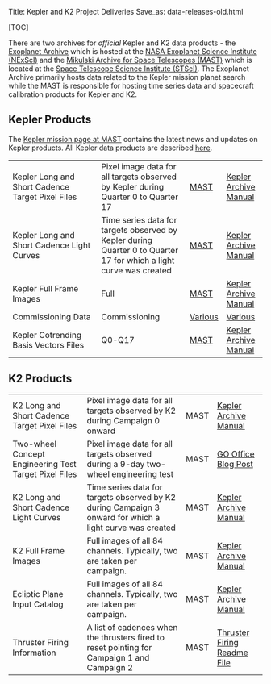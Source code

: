 Title: Kepler and K2 Project Deliveries
Save_as: data-releases-old.html

[TOC]

There are two archives for *official* Kepler and K2 data products -
the [Exoplanet Archive](http://exoplanetarchive.ipac.caltech.edu/)
which is hosted at the
[NASA Exoplanet Science Institute (NExScI)](http://nexsci.caltech.edu/)
and the [Mikulski Archive for Space Telescopes (MAST)](https://archive.stsci.edu/) which is located at the [Space Telescope Science Institute (STScI)](http://www.stsci.edu/). The Exoplanet Archive primarily hosts data related to the Kepler mission planet search while the MAST is responsible for hosting time series data and spacecraft calibration products for Kepler and K2. 

## Kepler Products

The [Kepler mission page at MAST](https://archive.stsci.edu/kepler/) contains the latest news and updates
on Kepler products. All Kepler data products are described
[here](https://archive.stsci.edu/kepler/data_products.html).

<table class="table table-striped table-hover" style="max-width:40em;">
  <tr>
    <td style="width: 10em">Kepler Long and Short Cadence Target Pixel Files</td>
    <td>Pixel image data for all targets observed by Kepler during Quarter 0 to Quarter 17</td>
    <td><a href="https://archive.stsci.edu/kepler/data_products.html">MAST</a></td>
    <td><a href="https://archive.stsci.edu/kepler/documents.html">Kepler Archive Manual</a></td>
  </tr>
    <tr>
    <td style="width: 10em">Kepler Long and Short Cadence Light Curves</td>
    <td>Time series data for targets observed by Kepler during Quarter 0 to Quarter 17 for which a light curve was created</td>
    <td><a href="https://archive.stsci.edu/kepler/data_products.html">MAST</a></td>
    <td><a href="https://archive.stsci.edu/kepler/documents.html">Kepler Archive Manual</a></td>
  </tr>
    </tr>
    <tr>
    <td style="width: 10em">Kepler Full Frame Images</td>
    <td>Full</td>
    <td><a href="https://archive.stsci.edu/kepler/data_products.html">MAST</a></td>
    <td><a href="https://archive.stsci.edu/kepler/documents.html">Kepler Archive Manual</a></td>
  </tr>
      <tr>
    <td style="width: 10em">Commissioning Data</td>
    <td>Commissioning</td>
    <td><a href="comissioning-data.html">Various</a></td>
    <td><a href="comissioning-data.html">Various</a></td>
  </tr>
    </tr>
      <tr>
    <td style="width: 10em">Kepler Cotrending Basis Vectors Files</td>
    <td>Q0-Q17</td>
    <td><a href="https://archive.stsci.edu/kepler/cbv.html">MAST</a></td>
    <td><a href="https://archive.stsci.edu/kepler/documents.html">Kepler Archive Manual</a></td>
  </tr>


  </table>



## K2 Products
<table class="table table-striped table-hover" style="max-width:40em;">
  <tr>
    <td>K2 Long and Short Cadence Target Pixel Files</td>
    <td>Pixel image data for all targets observed by K2 during Campaign 0 onward</td>
    <td><a href="https://archive.stsci.edu/k2/data_products.html"></a>MAST</td>
    <td><a href="https://archive.stsci.edu/k2/documents.html">Kepler Archive Manual</td>
  </tr>

  <tr>
    <td>Two-wheel Concept Engineering Test Target Pixel Files</td>
    <td>Pixel image data for all targets observed during a 9-day two-wheel engineering test</td>
    <td><a href="https://archive.stsci.edu/k2/search_retrieve.html"></a>MAST</td>
    <td><a href="two-wheel-engineering-test-data-online.html">GO Office Blog Post</td>
  </tr>

  <tr>
    <td>K2 Long and Short Cadence Light Curves</td>
    <td>Time series data for targets observed by K2 during Campaign 3 onward for which a light curve was created</td>
    <td><a href="https://archive.stsci.edu/k2/data_products.html"></a>MAST</td>
    <td><a href="https://archive.stsci.edu/k2/documents.html">Kepler Archive Manual</td>
  </tr>

  <tr>
    <td>K2 Full Frame Images</td>
    <td>Full images of all 84 channels. Typically, two are taken per campaign.</td>
    <td><a href="https://archive.stsci.edu/k2/data_products.html"></a>MAST</td>
    <td><a href="https://archive.stsci.edu/k2/documents.html">Kepler Archive Manual</td>
  </tr>

   <tr>
    <td>Ecliptic Plane Input Catalog</td>
    <td>Full images of all 84 channels. Typically, two are taken per campaign.</td>
    <td><a href="https://archive.stsci.edu/k2/data_products.html"></a>MAST</td>
    <td><a href="https://archive.stsci.edu/k2/documents.html">Kepler Archive Manual</td>
  </tr> 

  <tr>
    <td>Thruster Firing Information</td>
    <td>A list of cadences when the thrusters fired to reset pointing for Campaign 1 and Campaign 2</td>
    <td><a href="https://archive.stsci.edu/k2/ancillary.html"></a>MAST</td>
    <td><a href="https://archive.stsci.edu/missions/k2/thruster_firings/README">Thruster Firing Readme File</td>
  </tr>

  </table>
